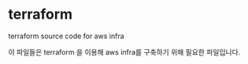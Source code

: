 # terraform
terraform source code for aws infra

이 파일들은 terraform 을 이용해 aws infra를 구축하기 위해 필요한 파일입니다.
